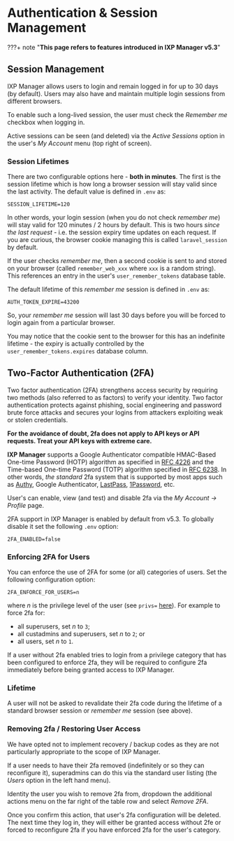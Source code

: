 # Authentication & Session Management

???+ note "**This page refers to features introduced in IXP Manager v5.3**"


## Session Management

IXP Manager allows users to login and remain logged in for up to 30 days (by default). Users may also have and maintain multiple login sessions from different browsers.

To enable such a long-lived session, the user must check the *Remember me* checkbox when logging in.

Active sessions can be seen (and deleted) via the *Active Sessions* option in the user's *My Account* menu (top right of screen).


### Session Lifetimes

There are two configurable options here - **both in minutes**. The first is the session lifetime which is how long a browser session will stay valid since the last activity. The default value is defined in `.env` as:

```
SESSION_LIFETIME=120
```

In other words, your login session (when you do not check *remember me*) will stay valid for 120 minutes / 2 hours by default. This is two hours *since the last request* - i.e. the session expiry time updates on each request. If you are curious, the browser cookie managing this is called `laravel_session` by default.


If the user checks *remember me*, then a second cookie is sent to and stored on your browser (called `remember_web_xxx` where `xxx` is a random string). This references an entry in the user's `user_remember_tokens` database table.

The default lifetime of this *remember me* session is defined in `.env` as:

```
AUTH_TOKEN_EXPIRE=43200
```

So, your *remember me* session will last 30 days before you will be forced to login again from a particular browser.

You may notice that the cookie sent to the browser for this has an indefinite lifetime - the expiry is actually controlled by the `user_remember_tokens.expires` database column.

## Two-Factor Authentication (2FA)

Two factor authentication (2FA) strengthens access security by requiring two methods (also referred to as factors) to verify your identity. Two factor authentication protects against phishing, social engineering and password brute force attacks and secures your logins from attackers exploiting weak or stolen credentials.

**For the avoidance of doubt, 2fa does not apply to API keys or API requests. Treat your API keys with extreme care.**

**IXP Manager** supports a Google Authenticator compatible HMAC-Based One-time Password (HOTP) algorithm as specified in [RFC 4226](https://tools.ietf.org/html/rfc4226) and the Time-based One-time Password (TOTP) algorithm specified in [RFC 6238](https://tools.ietf.org/html/rfc6238). In other words, *the standard* 2fa system that is supported by most apps such as [Authy](https://www.authy.com/), Google Authenticator, [LastPass](https://lastpass.com/auth/), [1Password](https://1password.com/), etc.

User's can enable, view (and test) and disable 2fa via the *My Account -> Profile* page.

2FA support in IXP Manager is enabled by default from v5.3. To globally disable it set the following `.env` option:

```
2FA_ENABLED=false
```

### Enforcing 2FA for Users

You can enforce the use of 2FA for some (or all) categories of users. Set the following configuration option:

```
2FA_ENFORCE_FOR_USERS=n
```

where *n* is the privilege level of the user (see `privs=` [here](users.md)). For example to force 2fa for:

* all superusers, set *n* to `3`;
* all custadmins and superusers, set *n* to `2`; or
* all users, set *n* to `1`.

If a user without 2fa enabled tries to login from a privilege category that has been configured to enforce 2fa, they will be required to configure 2fa immediately before being granted access to IXP Manager.

### Lifetime

A user will not be asked to revalidate their 2fa code during the lifetime of a standard browser session or *remember me* session (see above).

### Removing 2fa / Restoring User Access

We have opted not to implement recovery / backup codes as they are not particularly appropriate to the scope of IXP Manager.

If a user needs to have their 2fa removed (indefinitely or so they can reconfigure it), superadmins can do this via the standard user listing (the *Users* option in the left hand menu).

Identity the user you wish to remove 2fa from, dropdown the additional actions menu on the far right of the table row and select *Remove 2FA*.

Once you confirm this action, that user's 2fa configuration will be deleted. The next time they log in, they will either be granted access without 2fe or forced to reconfigure 2fa if you have enforced 2fa for the user's category.
